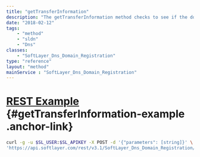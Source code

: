 ```yaml
---
title: "getTransferInformation"
description: "The getTransferInformation method checks to see if the domain can be transferred and also can be used to check the status of the last transfer request. "
date: "2018-02-12"
tags:
    - "method"
    - "sldn"
    - "Dns"
classes:
    - "SoftLayer_Dns_Domain_Registration"
type: "reference"
layout: "method"
mainService : "SoftLayer_Dns_Domain_Registration"
---
```


# [REST Example](#getTransferInformation-example) <a href="/article/rest/"><i class="fas fa-question"></i></a> {#getTransferInformation-example .anchor-link} 
```bash
curl -g -u $SL_USER:$SL_APIKEY -X POST -d '{"parameters": [string]}' \
'https://api.softlayer.com/rest/v3.1/SoftLayer_Dns_Domain_Registration/getTransferInformation'
```
